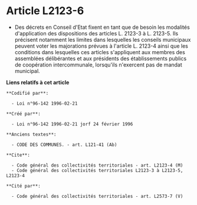 # Article L2123-6

- Des décrets en Conseil d'Etat fixent en tant que de besoin les modalités d'application des dispositions des articles L.
2123-3 à L. 2123-5. Ils précisent notamment les limites dans lesquelles les conseils municipaux peuvent voter les majorations
prévues à l'article L. 2123-4 ainsi que les conditions dans lesquelles ces articles s'appliquent aux membres des assemblées
délibérantes et aux présidents des établissements publics de coopération intercommunale, lorsqu'ils n'exercent pas de mandat
municipal.

**Liens relatifs à cet article**

	**Codifié par**:

	  - Loi n°96-142 1996-02-21

	**Créé par**:

	  - Loi n°96-142 1996-02-21 jorf 24 février 1996

	**Anciens textes**:

	  - CODE DES COMMUNES. - art. L121-41 (Ab)

	**Cite**:

	  - Code général des collectivités territoriales - art. L2123-4 (M)
	  - Code général des collectivités territoriales L2123-3 à L2123-5, L2123-4

	**Cité par**:

	  - Code général des collectivités territoriales - art. L2573-7 (V)
